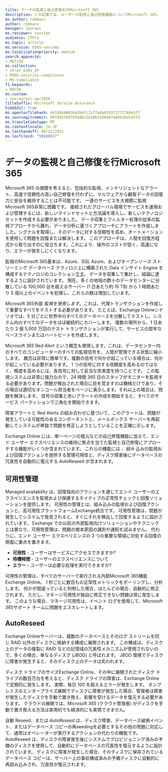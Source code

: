 ```yaml
---
title: データの監視と自己修復を行Microsoft 365
description: この記事では、ユーザーの監視と自己修復機能についてMicrosoft 365。
ms.author: robmazz
author: robmazz
manager: laurawi
ms.reviewer: sosstah
audience: ITPro
ms.topic: article
ms.service: O365-seccomp
ms.localizationpriority: medium
search.appverid:
- MET150
ms.collection:
- Strat_O365_IP
- M365-security-compliance
- MS-Compliance
f1.keywords:
- NOCSH
ms.custom:
- seo-marvel-apr2020
titleSuffix: Microsoft Service Assurance
hideEdit: true
ms.openlocfilehash: d4188448038a3b47c2cf7a0a8193f1772740eb7f
ms.sourcegitcommit: 997dd3f66f65686c2e38b7e30e67add426dce5f3
ms.translationtype: MT
ms.contentlocale: ja-JP
ms.lasthandoff: 09/12/2021
ms.locfileid: "59160527"
---
```

# <a name="data-monitoring-and-self-healing-in-microsoft-365"></a>データの監視と自己修復を行Microsoft 365

Microsoft 365 の規模を考えると、包括的な監視、インテリジェントなアラート、高速で信頼性の高い自己修復を行わずに、マルウェアから顧客データの回復力と安全を維持することは不可能です。 一連のサービスを大規模に監視Microsoft 365非常に困難です。 接続されたグローバル環境でサービスを運用および管理するには、新しいマインドセットと方法論を導入し、新しいテクノロジセットを作成する必要がありました。 データ収集とフィルター処理の従来の監視アプローチから離れ、データ分析に基づくアプローチにアラートを作成しました。シグナルを取得し、そのデータに対する信頼性を高め、オートメーションを使用して問題を回復または解決します。 このアプローチは、人間を回復方程式から取り出すのに役立ちます。これにより、操作のコストが低く、高速になり、エラーが発生しにくくなります。 

監視のMicrosoft 365基本は、Azure、SQL Azure、およびオープンソース ストリーミング データベース テクノロジ上に構築された Data インサイト Engine を構成するテクノロジのコレクション[です](https://cassandra.apache.org/)。 データを収集して集計し、結論に達するように設計されています。 現在、多くの地域の数十のデータセンターに分散している 100,000 台を超えるサーバー (1 日あたり約 15 TB) から 1 時間あたり 5 億以上のイベントを処理し、これらの数は増加しています。 

Microsoft 365外部 *監視を使用します*。これは、代理トランザクションを作成して重要なすべてをテストする必要があります。 たとえば、Exchange Onlineシナリオでは、5 分ごとに世界中のすべてのデータベースを分散してテストし、システム内のすべてのデータをほぼ継続的にカバーします。 複数の場所から、1 日あたり 2 億 5,000 万回のテスト トランザクションが実行して、サービスの堅牢なベースラインまたはハートビートを作成します。 

Microsoft 365 Red *Alert* という概念も使用します。これは、データセンター内のすべてのコンピューターのすべての監視信号を、人間が管理できる状態に縮小します。 概念は非常に簡単です。複数の信号で何かが起こっている場合は、何かが起こっている必要があります。 1 つの信号に対する信頼度を高めるのではなく、精度を高めるには、各信号に対して妥当な忠実度を持つことです。 この監視システムは非常に強力なので、24 時間 365 日のスタッフがモニターを監視する必要があります。問題が検出された場合に目を覚ますのは機械だけであり、その場合は適切なオンコール担当者をページに表示します。それ以上の場合は、問題を解決します。 信号の収集と赤いアラートの作成を開始すると、すべてのサービス パーティションで三角化を開始できます。 

障害アラートと Red Alerts の組み合わせに基づいて、このアラートは、問題が発生している可能性のあるコンポーネントと、メールボックス サーバーを再起動してシステムが単独で問題を修正しようとしていることを正確に示します。 

Exchange Online には、単一ページの復元などの自己修復機能に加えて、エンド ユーザー エクスペリエンスの維持に焦点を当てた監視と自己修復にアプローチする機能がいくつか含まれています。 これらの機能には *、組み* 込みの監視および回復アクションを提供する管理可用性と、ディスク障害後にデータベースの冗長性を自動的に復元する AutoReseed が含まれます。 

## <a name="managed-availability"></a>可用性管理 

Managed availability は、回復指向のアクションを通じてエンド ユーザーのエクスペリエンスを監視および保護するネイティブの正常性チェックと回復ソリューションを提供します。 可用性の管理とは、組み込みの監視および回復アクションと、高可用性プラットフォームExchange統合です。 可用性管理は、問題が発生してシステムで発見されると、すぐにそれを検出して回復するように設計されています。 Exchange での以前の外部監視向けソリューションやテクニックとは異なり、可用性管理は、問題の根本原因の識別や通知を試みません。 代わりに、エンド ユーザー エクスペリエンスの 3 つの重要な領域に対処する回復の側面に重点を置きます。

- **可用性** - ユーザーはサービスにアクセスできますか? 
- **待機時間** - ユーザーのエクスペリエンスについて 
- **エラー** - ユーザーは必要な処理を実行できますか? 

可用性の管理は、すべてのサーバーで実行される内部Microsoft 365機能Exchange Online。 1 秒ごとに数百もの正常性メトリックをポーリングし、分析します。 何かが間違っていると判明した場合、ほとんどの場合、自動的に修正されます。 ただし、マネージ可用性が独自に修正できない問題は常に発生します。 このような場合、マネージ可用性は、イベント ログを使用して、Microsoft 365サポート チームに問題をエスカレートします。

## <a name="autoreseed"></a>AutoReseed

Exchange Onlineサーバーは、複数のデータベースとそのログ ストリームを同じ RAID 以外のディスクに格納する構成に展開されます。 この構成は、ディスク上のデータの複製に RAID などの記憶域の冗長性メカニズムが使用されないので、多くの場合、単なるディスク (JBOD) と呼ばれます。 JBOD 環境でディスクに障害が発生すると、そのディスク上のデータは失われます。 

ディスク ドライブのサイズExchange Online、その中に展開されたディスク ドライブの数百万台を考えると、ディスク ドライブの障害は、Exchange Online で定期的に発生します。 実際、毎日 100 を超えるエラーが発生します。 オンプレミスのエンタープライズ展開でディスクに障害が発生した場合、管理者は障害が発生したディスクを手動で置き換え、影響を受けるデータを復元する必要があります。 クラウドの展開では、Microsoft 365 (クラウド管理者) がディスクを手動で置き換える方法は実用的でも経済的にも実現できません。 

自動 Reseed、または *AutoReseed* は、ディスク障害、データベース破損イベント、またはデータベース コピーの再seedingを必要とするその他の問題に対応して、通常はオペレーターが実行するアクションの代わりの機能です。 AutoReseed は、ディスクの障害発生後にシステムでプロビジョニング済みの予備のディスクを使用して、自動的にデータベースの冗長性を復元するように設計されています。 ディスクに障害が発生した場合、そのディスクに保存されているデータベース コピーは、サーバー上の事前構成済みの予備ディスクに自動的に再読み込みされ、冗長性が復元されます。 